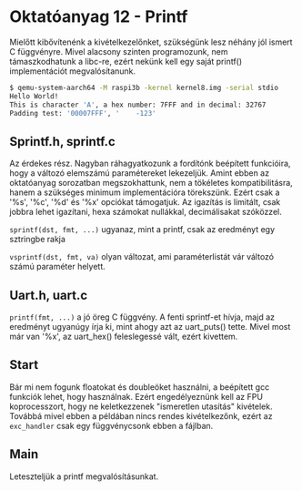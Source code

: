 Oktatóanyag 12 - Printf
=======================

Mielőtt kibővítenénk a kivételkezelőnket, szükségünk lesz néhány jól ismert C függvényre. Mivel alacsony szinten
programozunk, nem támaszkodhatunk a libc-re, ezért nekünk kell egy saját printf() implementációt megvalósítanunk.

```sh
$ qemu-system-aarch64 -M raspi3b -kernel kernel8.img -serial stdio
Hello World!
This is character 'A', a hex number: 7FFF and in decimal: 32767
Padding test: '00007FFF', '    -123'
```

Sprintf.h, sprintf.c
--------------------

Az érdekes rész. Nagyban ráhagyatkozunk a fordítónk beépített funkcióira, hogy a változó elemszámú paramétereket
lekezeljük. Amint ebben az oktatóanyag sorozatban megszokhattunk, nem a tökéletes kompatibilitásra, hanem a
szükséges minimum implementációra törekszünk. Ezért csak a '%s', '%c', '%d' és '%x' opciókat támogatjuk. Az
igazítás is limitált, csak jobbra lehet igazítani, hexa számokat nullákkal, decimálisakat szóközzel.

`sprintf(dst, fmt, ...)` ugyanaz, mint a printf, csak az eredményt egy sztringbe rakja

`vsprintf(dst, fmt, va)` olyan változat, ami paraméterlistát vár változó számú paraméter helyett.


Uart.h, uart.c
-------------

`printf(fmt, ...)` a jó öreg C függvény. A fenti sprintf-et hívja, majd az eredményt ugyanúgy írja ki, mint
ahogy azt az uart_puts() tette. Mivel most már van '%x', az uart_hex() feleslegessé vált, ezért kivettem.

Start
-----

Bár mi nem fogunk floatokat és doubleöket használni, a beépített gcc funkciók lehet, hogy használnak. Ezért
engedélyeznünk kell az FPU koprocesszort, hogy ne keletkezzenek "ismeretlen utasítás" kivételek. Továbbá mivel
ebben a példában nincs rendes kivételkezőnk, ezért az `exc_handler` csak egy függvénycsonk ebben a fájlban.

Main
----

Leteszteljük a printf megvalósításunkat.
